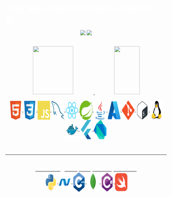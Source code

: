 <b style = 'font-size:30px; color:white'>Olá! Me chamo Matheus Gabriel 😄</b>

<div align="center">

<a href="https://www.linkedin.com/in/matheusomoura/"><img src="https://img.shields.io/badge/LinkedIn-0077B5?style=for-the-badge&logo=linkedin&logoColor=white" target="_blank"></a>
<a href = "https://github.com/OliveiraMG/OliveiraMG"><img src="https://img.shields.io/badge/GitHub-100000?style=for-the-badge&logo=github&logoColor=white" target="_blank">
</div>
<br>

<div align="center">
<img height="150em" width="50%" src="https://github-readme-stats.vercel.app/api?username=OliveiraMG&show_icons=true&theme=tokyonight" float="left" width="50%"/>
<img height="150em" width="40%" src="https://github-readme-stats.vercel.app/api/top-langs/?username=OliveiraMG&layout=donut&theme=tokyonight&size_weight=0.1&count_weight=0.5" float="right"/>
</div>

<div align="center"><br/>
  <img align="center" alt="HTML" height="60" width="40" src="https://raw.githubusercontent.com/devicons/devicon/master/icons/html5/html5-original.svg"/>
  <img align="center" alt="CSS" height="60" width="40" src="https://raw.githubusercontent.com/devicons/devicon/master/icons/css3/css3-original.svg"/>
  <img align="center" alt="JavaScript" height="60" width="40" src="https://raw.githubusercontent.com/devicons/devicon/master/icons/javascript/javascript-plain.svg"/>
  <img align="center" alt="MySql" height="60" width="40" src="https://raw.githubusercontent.com/devicons/devicon/master/icons/mysql/mysql-original.svg"/>
  <img align="center" alt="React" height="60" width="40" src="https://raw.githubusercontent.com/devicons/devicon/master/icons/react/react-original.svg"/>  
  <img align="center" alt="Spring" height="60" width="40" src="https://raw.githubusercontent.com/devicons/devicon/master/icons/spring/spring-original.svg"/>
  <img align="center" alt="Java" height="60" width="40" src="https://raw.githubusercontent.com/devicons/devicon/master/icons/java/java-original.svg"/>
  <img align="center" alt="AzureSQL" height="60" width="40" src="https://raw.githubusercontent.com/devicons/devicon/master/icons/azure/azure-original.svg"/>
  <img align="center" alt="Git" height="60" width="40" src="https://raw.githubusercontent.com/devicons/devicon/master/icons/git/git-original.svg">
  <img align="center" alt="ShellScript" height="60" width="40" src="https://raw.githubusercontent.com/devicons/devicon/master/icons/bash/bash-original.svg"/>
  <img align="center" alt="Linux" height="60" width="40" src="https://raw.githubusercontent.com/devicons/devicon/master/icons/linux/linux-original.svg"/>
  <img align="center" alt="Docker" height="60" width="40" src="https://raw.githubusercontent.com/devicons/devicon/master/icons/docker/docker-original.svg"/>
  <img align="center" alt="Flutter" height="60" width="40" src="https://raw.githubusercontent.com/devicons/devicon/master/icons/flutter/flutter-original.svg"/>
  <img align="center" alt="Dart" height="60" width="40" src="https://raw.githubusercontent.com/devicons/devicon/master/icons/dart/dart-original.svg"/>
  
</div><br><br>

<hr>
<div align="center"><br/>
  <b style = 'font-size:20px; color:white'>Tecnologias que quero aprender</b>

<br>
  <img align="center" alt="Python" height="60" width="40" src="https://raw.githubusercontent.com/devicons/devicon/master/icons/python/python-original.svg"/>
  <img align="center" alt=".NET" height="60" width="40" src="https://raw.githubusercontent.com/devicons/devicon/master/icons/dot-net/dot-net-original.svg"/>
  <img align="center" alt="C++" height="60" width="40" src="https://raw.githubusercontent.com/devicons/devicon/master/icons/cplusplus/cplusplus-original.svg"/>
  <img align="center" alt="MongoDB" height="60" width="40" src="https://raw.githubusercontent.com/devicons/devicon/master/icons/mongodb/mongodb-original.svg"/>
  <img align="center" alt="C#" height="60" width="40" src="https://raw.githubusercontent.com/devicons/devicon/master/icons/csharp/csharp-original.svg"/>
  <img align="center" alt="Swift" height="60" width="40" src="https://raw.githubusercontent.com/devicons/devicon/master/icons/swift/swift-original.svg"/>  
</div><br> 
